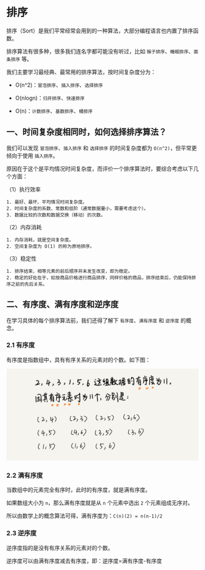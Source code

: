 # 排序

排序（Sort）是我们平常经常会用到的一种算法，大部分编程语言也内置了排序函数。

排序算法有很多种，很多我们连名字都可能没有听过，比如 `猴子排序`、`睡眠排序`、`面条排序` 等。

我们主要学习最经典、最常用的排序算法，按时间复杂度分为：

* O(n^2)：`冒泡排序`、`插入排序`、`选择排序`

* O(nlogn)：`归并排序`、`快速排序`

* O(n)：`计数排序`、`基数排序`、`桶排序`

## 一、时间复杂度相同时，如何选择排序算法？

我们可以发现 `冒泡排序`、`插入排序` 和 `选择排序` 的时间复杂度都为 `O(n^2)`，但平常更倾向于使用 `插入排序`。

原因在于这个是平均情况时间复杂度，而评价一个排序算法时，要综合考虑以下几个方面：

（1）执行效率

```
1. 最好、最坏、平均情况时间复杂度。
2. 时间复杂度的系数、常数和低阶（通常数据量小，需要考虑这个）。
3. 数据比较的次数和数据交换（移动）的次数。
```

（2）内存消耗

```
1. 内存消耗，就是空间复杂度。
2. 空间复杂度为 O(1) 的称为原地排序。
```

（3）稳定性

```
1. 排序结束，相等元素的前后顺序并未发生改变，即为稳定。
2. 稳定的好处在于，如按商品价格进行商品排序，同样价格的商品，排序结束后，仍能保持排序之前的先后关系。
```

## 二、有序度、满有序度和逆序度

在学习具体的每个排序算法前，我们还得了解下 `有序度`、`满有序度` 和 `逆序度` 的概念。

### 2.1 有序度

有序度是指数组中，具有有序关系的元素对的个数。如下图：

![有序度](img/order-degree.jpg)

### 2.2 满有序度

当数组中的元素完全有序时，此时的有序度，就是满有序度。

如果数组大小为 `n`，那么满有序度就是从 `n` 个元素中选出 `2` 个元素组成无序对。

所以由数学上的概念算法可得，满有序度为：`C(n)(2) = n(n-1)/2`

### 2.3 逆序度

逆序度指的是没有有序关系的元素对的个数。

逆序度可以由满有序度减去有序度，即：逆序度=满有序度-有序度